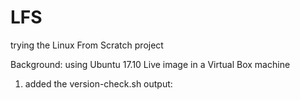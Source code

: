 # LFS
trying the Linux From Scratch project

Background: using Ubuntu 17.10 Live image in a Virtual Box machine

1) added the version-check.sh
output: 

